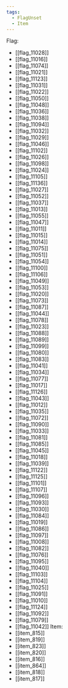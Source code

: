 ```yaml
---
tags:
  - FlagUnset
  - Item
---
```

Flag:
- [[flag_11028]]
- [[flag_11016]]
- [[flag_11074]]
- [[flag_11021]]
- [[flag_11123]]
- [[flag_11031]]
- [[flag_11022]]
- [[flag_11050]]
- [[flag_11048]]
- [[flag_11036]]
- [[flag_11038]]
- [[flag_11094]]
- [[flag_11032]]
- [[flag_11029]]
- [[flag_11046]]
- [[flag_11102]]
- [[flag_11026]]
- [[flag_11098]]
- [[flag_11024]]
- [[flag_11105]]
- [[flag_11136]]
- [[flag_11027]]
- [[flag_11052]]
- [[flag_11037]]
- [[flag_11013]]
- [[flag_11055]]
- [[flag_11047]]
- [[flag_11011]]
- [[flag_11015]]
- [[flag_11014]]
- [[flag_11075]]
- [[flag_11051]]
- [[flag_11054]]
- [[flag_11100]]
- [[flag_11106]]
- [[flag_11049]]
- [[flag_11053]]
- [[flag_11020]]
- [[flag_11073]]
- [[flag_11087]]
- [[flag_11044]]
- [[flag_11078]]
- [[flag_11023]]
- [[flag_11088]]
- [[flag_11089]]
- [[flag_11099]]
- [[flag_11080]]
- [[flag_11083]]
- [[flag_11041]]
- [[flag_11034]]
- [[flag_11077]]
- [[flag_11017]]
- [[flag_11126]]
- [[flag_11043]]
- [[flag_11012]]
- [[flag_11035]]
- [[flag_11072]]
- [[flag_11090]]
- [[flag_11033]]
- [[flag_11081]]
- [[flag_11085]]
- [[flag_11045]]
- [[flag_11018]]
- [[flag_11039]]
- [[flag_11122]]
- [[flag_11125]]
- [[flag_11101]]
- [[flag_11107]]
- [[flag_11096]]
- [[flag_11093]]
- [[flag_11030]]
- [[flag_11084]]
- [[flag_11019]]
- [[flag_11086]]
- [[flag_11097]]
- [[flag_11008]]
- [[flag_11082]]
- [[flag_11076]]
- [[flag_11095]]
- [[flag_11040]]
- [[flag_11103]]
- [[flag_11104]]
- [[flag_11025]]
- [[flag_11091]]
- [[flag_11010]]
- [[flag_11124]]
- [[flag_11092]]
- [[flag_11079]]
- [[flag_11042]]
Item:
- [[item_815]]
- [[item_819]]
- [[item_823]]
- [[item_820]]
- [[item_816]]
- [[item_864]]
- [[item_818]]
- [[item_817]]
